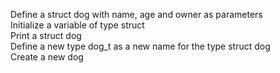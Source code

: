 Define a struct dog with name, age and owner as parameters</br>
Initialize a variable of type struct</br>
Print a struct dog</br>
Define a new type dog_t as a new name for the type struct dog</br>
Create a new dog</br>
